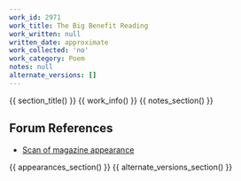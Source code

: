 ```yaml
---
work_id: 2971
work_title: The Big Benefit Reading
work_written: null
written_date: approximate
work_collected: 'no'
work_category: Poem
notes: null
alternate_versions: []
---
```


{{ section_title() }}
{{ work_info() }}
{{ notes_section() }}
## Forum References
- [Scan of magazine appearance](https://bukowskiforum.com/threads/quits-the-big-benefit-reading-wormwood-review-no-92-1983.12784/)

{{ appearances_section() }}
{{ alternate_versions_section() }}
